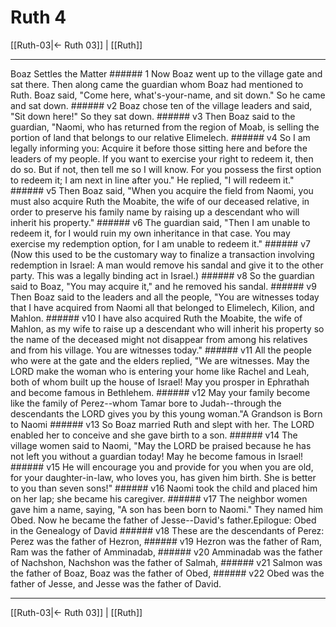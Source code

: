 # Ruth 4

[[Ruth-03|← Ruth 03]] | [[Ruth]]
***

Boaz Settles the Matter ###### 1 Now Boaz went up to the village gate and sat there. Then along came the guardian whom Boaz had mentioned to Ruth. Boaz said, "Come here, what's-your-name, and sit down." So he came and sat down. ###### v2 Boaz chose ten of the village leaders and said, "Sit down here!" So they sat down. ###### v3 Then Boaz said to the guardian, "Naomi, who has returned from the region of Moab, is selling the portion of land that belongs to our relative Elimelech. ###### v4 So I am legally informing you: Acquire it before those sitting here and before the leaders of my people. If you want to exercise your right to redeem it, then do so. But if not, then tell me so I will know. For you possess the first option to redeem it; I am next in line after you." He replied, "I will redeem it." ###### v5 Then Boaz said, "When you acquire the field from Naomi, you must also acquire Ruth the Moabite, the wife of our deceased relative, in order to preserve his family name by raising up a descendant who will inherit his property." ###### v6 The guardian said, "Then I am unable to redeem it, for I would ruin my own inheritance in that case. You may exercise my redemption option, for I am unable to redeem it." ###### v7 (Now this used to be the customary way to finalize a transaction involving redemption in Israel: A man would remove his sandal and give it to the other party. This was a legally binding act in Israel.) ###### v8 So the guardian said to Boaz, "You may acquire it," and he removed his sandal. ###### v9 Then Boaz said to the leaders and all the people, "You are witnesses today that I have acquired from Naomi all that belonged to Elimelech, Kilion, and Mahlon. ###### v10 I have also acquired Ruth the Moabite, the wife of Mahlon, as my wife to raise up a descendant who will inherit his property so the name of the deceased might not disappear from among his relatives and from his village. You are witnesses today." ###### v11 All the people who were at the gate and the elders replied, "We are witnesses. May the LORD make the woman who is entering your home like Rachel and Leah, both of whom built up the house of Israel! May you prosper in Ephrathah and become famous in Bethlehem. ###### v12 May your family become like the family of Perez--whom Tamar bore to Judah--through the descendants the LORD gives you by this young woman."A Grandson is Born to Naomi ###### v13 So Boaz married Ruth and slept with her. The LORD enabled her to conceive and she gave birth to a son. ###### v14 The village women said to Naomi, "May the LORD be praised because he has not left you without a guardian today! May he become famous in Israel! ###### v15 He will encourage you and provide for you when you are old, for your daughter-in-law, who loves you, has given him birth. She is better to you than seven sons!" ###### v16 Naomi took the child and placed him on her lap; she became his caregiver. ###### v17 The neighbor women gave him a name, saying, "A son has been born to Naomi." They named him Obed. Now he became the father of Jesse--David's father.Epilogue: Obed in the Genealogy of David ###### v18 These are the descendants of Perez: Perez was the father of Hezron, ###### v19 Hezron was the father of Ram, Ram was the father of Amminadab, ###### v20 Amminadab was the father of Nachshon, Nachshon was the father of Salmah, ###### v21 Salmon was the father of Boaz, Boaz was the father of Obed, ###### v22 Obed was the father of Jesse, and Jesse was the father of David.

***
[[Ruth-03|← Ruth 03]] | [[Ruth]]
